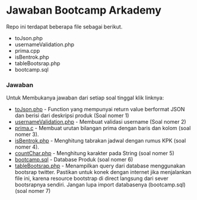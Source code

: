# Jawaban Bootcamp Arkademy

Repo ini terdapat beberapa file sebagai berikut.

  - toJson.php
  - usernameValidation.php
  - prima.cpp
  - isBentrok.php
  - tableBootsrap.php
  - bootcamp.sql


### Jawaban

Untuk Membukanya jawaban dari setiap soal tinggal klik linknya:

* [toJson.php](https://github.com/rickysukma/jawaban-bootcamp/blob/master/toJson.php) - Function yang mempunyai return value berformat JSON dan berisi dari deskripsi produk (Soal nomer 1)
* [usernameValidation.php](https://github.com/rickysukma/jawaban-bootcamp/blob/master/usernameValidation.php) - Membuat validasi username (Soal nomer 2)
* [prima.c](https://github.com/rickysukma/jawaban-bootcamp/blob/master/prima.cpp) - Membuat urutan bilangan prima dengan baris dan kolom (soal nomer 3).
* [isBentrok.php](https://github.com/rickysukma/jawaban-bootcamp/blob/master/isBentrok.php) - Menghitung tabrakan jadwal dengan rumus KPK (soal nomer 4).
* [countChar.php](https://github.com/rickysukma/jawaban-bootcamp/blob/master/countChar.php) - Menghitung karakter pada String (soal nomer 5)
* [bootcamp.sql](https://github.com/rickysukma/jawaban-bootcamp/blob/master/bootcamp.sql) - Database Produk (soal nomer 6)
* [tableBootsrap.php](https://github.com/rickysukma/jawaban-bootcamp/blob/master/tableBootstrap.php) - Menampilkan query dari database menggunakan bootsrap twitter. Pastikan untuk konek dengan internet jika menjalankan file ini, karena resource bootstrap di direct langsung dari sever bootsrapnya sendiri. Jangan lupa import databasenya (bootcamp.sql) (soal nomer 7)

